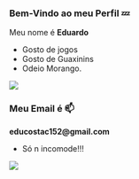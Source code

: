 ### Bem-Vindo ao meu Perfil 💤

Meu nome é **Eduardo**

- Gosto de jogos
- Gosto de Guaxinins 
- Odeio Morango.

![](https://media.tenor.com/cj33WV81p54AAAAj/raccoon-roll.gif)

### Meu Email é 📫

__educostac152@gmail.com__

- Só n incomode!!!

![](https://media.tenor.com/rhvewohvKh4AAAAM/eating-raccoon-viralhog.gif)
